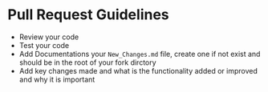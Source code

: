 # Pull Request Guidelines
- Review your code
- Test your code
- Add Documentations your `New_Changes.md` file, create one if not exist and should be in the root of your fork dirctory
- Add key changes made and what is the functionality added or improved and why it is important
